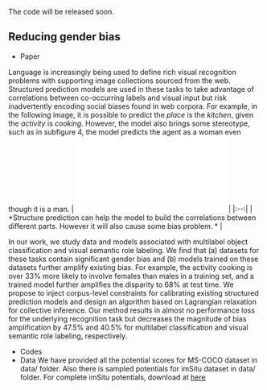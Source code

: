 
The code will be released soon.
## Reducing gender bias ##
- Paper

Language is increasingly being used to define rich visual recognition problems with supporting image collections sourced from the web. Structured prediction models are used in these tasks to take advantage of correlations between co-occurring labels and visual input but risk inadvertently encoding social biases found in web corpora. For example, in the following image, it is possible to predict  the *place* is the *kitchen*, given the *activity* is *cooking*. However, the model also brings some stereotype, such as in subfigure 4, the model predicts the agent as a woman even though it is a man.
| ![bias](bias_teaser.pdf) |
|:--:|
| *Structure prediction can help the model to build the correlations between different parts. However it will also cause some bias problem. * |

In our work, we study data and models associated with multilabel object classification and visual semantic role labeling. We find that (a) datasets for these tasks contain significant gender bias and (b) models trained on these datasets further amplify existing bias. For example, the activity cooking is over 33% more likely to involve females than males in a training set, and a trained model further amplifies the disparity to 68% at test time. We propose to inject corpus-level constraints for calibrating existing structured prediction models and design an algorithm based on Lagrangian relaxation for collective inference. Our method results in almost no performance loss for the underlying recognition task but decreases the magnitude of bias amplification by 47.5% and 40.5% for multilabel classification and visual semantic role labeling, respectively.


- Codes
- Data
We have provided all the potential scores for MS-COCO dataset in data/ folder.  Also there is sampled potentials for imSitu dataset in data/ folder. For complete imSitu potentials, download at [here](http://homes.cs.washington.edu/~my89/share/potentials.tar)
